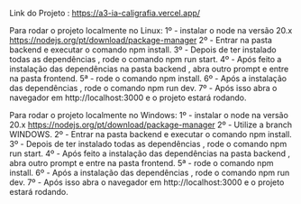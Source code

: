 Link do Projeto : https://a3-ia-caligrafia.vercel.app/

Para rodar o projeto localmente no Linux:
1º - instalar o node na versão 20.x https://nodejs.org/pt/download/package-manager
2º - Entrar na pasta backend e executar o comando npm install.
3º - Depois de ter instalado todas as dependências , rode o comando npm run start.
4º - Após feito a instalação das dependências na pasta backend , abra outro prompt e entre na pasta frontend.
5ª - rode o comando npm install.
6º - Após a instalação das dependências , rode o comando npm run dev.
7º - Após isso abra o navegador em http://localhost:3000 e o projeto estará rodando.

Para rodar o projeto localmente no Windows:
1º - instalar o node na versão 20.x https://nodejs.org/pt/download/package-manager
2º - Utilize a branch WINDOWS. 
2º - Entrar na pasta backend e executar o comando npm install.
3º - Depois de ter instalado todas as dependências , rode o comando npm run start.
4º - Após feito a instalação das dependências na pasta backend , abra outro prompt e entre na pasta frontend.
5ª - rode o comando npm install.
6º - Após a instalação das dependências , rode o comando npm run dev.
7º - Após isso abra o navegador em http://localhost:3000 e o projeto estará rodando.
